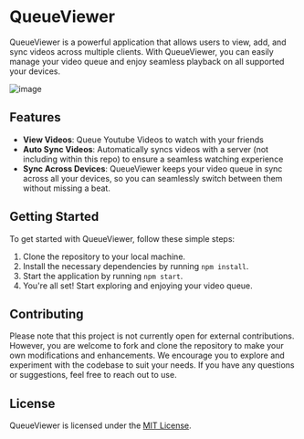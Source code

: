# QueueViewer

QueueViewer is a powerful application that allows users to view, add, and sync videos across multiple clients. With QueueViewer, you can easily manage your video queue and enjoy seamless playback on all supported your devices.

![image](https://github.com/user-attachments/assets/14627b85-d6c8-420b-8146-124b70fabfea)

## Features

- **View Videos**: Queue Youtube Videos to watch with your friends
- **Auto Sync Videos**: Automatically syncs videos with a server (not including within this repo) to ensure a seamless watching experience
- **Sync Across Devices**: QueueViewer keeps your video queue in sync across all your devices, so you can seamlessly switch between them without missing a beat.

## Getting Started

To get started with QueueViewer, follow these simple steps:

1. Clone the repository to your local machine.
2. Install the necessary dependencies by running `npm install`.
3. Start the application by running `npm start`.
5. You're all set! Start exploring and enjoying your video queue.

## Contributing

Please note that this project is not currently open for external contributions. However, you are welcome to fork and clone the repository to make your own modifications and enhancements. We encourage you to explore and experiment with the codebase to suit your needs. If you have any questions or suggestions, feel free to reach out to use.


## License

QueueViewer is licensed under the [MIT License](LICENSE.md).
